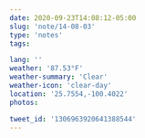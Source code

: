 ```yaml
---
date: 2020-09-23T14:08:12-05:00
slug: 'note/14-08-03'
type: 'notes'
tags:

lang: ''
weather: '87.53°F'
weather-summary: 'Clear'
weather-icon: 'clear-day'
location: '25.7554,-100.4022'
photos:

tweet_id: '1306963920641388544'
---
```

